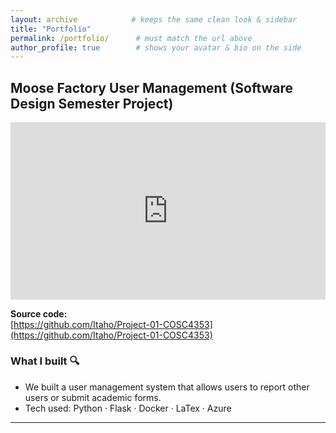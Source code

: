 ```yaml
---
layout: archive            # keeps the same clean look & sidebar
title: "Portfolio"
permalink: /portfolio/      # must match the url above
author_profile: true        # shows your avatar & bio on the side
---
```


## Moose Factory User Management  (Software Design Semester Project)

<div style="position: relative; padding-bottom: 56.25%; height: 0;">
  <iframe
      src="https://www.youtube.com/embed/RSW39DPXX4g"
      style="position: absolute; top: 0; left: 0; width: 100%; height: 100%;"
      frameborder="0"
      allow="accelerometer; autoplay; clipboard-write; encrypted-media; gyroscope; picture-in-picture"
      allowfullscreen>
  </iframe>
</div>

**Source code:**  
[https://github.com/Itaho/Project-01-COSC4353](https://github.com/Itaho/Project-01-COSC4353)

### What I built  🔍
* We built a user management system that allows users to report other users or submit academic forms.
* Tech used: Python · Flask · Docker · LaTex · Azure

---

